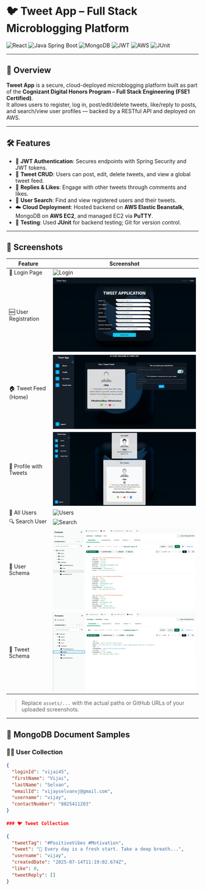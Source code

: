 # 🐦 Tweet App – Full Stack Microblogging Platform

![React](https://img.shields.io/badge/frontend-React-blue?logo=react)
![Java Spring Boot](https://img.shields.io/badge/backend-Spring%20Boot-brightgreen?logo=springboot)
![MongoDB](https://img.shields.io/badge/database-MongoDB-green?logo=mongodb)
![JWT](https://img.shields.io/badge/authentication-JWT-orange?logo=jsonwebtokens)
![AWS](https://img.shields.io/badge/deployment-AWS-yellow?logo=amazonaws)
![JUnit](https://img.shields.io/badge/tested%20with-JUnit-red)

---

## 📘 Overview

**Tweet App** is a secure, cloud-deployed microblogging platform built as part of the **Cognizant Digital Honors Program – Full Stack Engineering (FSE1 Certified)**.  
It allows users to register, log in, post/edit/delete tweets, like/reply to posts, and search/view user profiles — backed by a RESTful API and deployed on AWS.

---

## 🛠️ Features

- 🔐 **JWT Authentication**: Secures endpoints with Spring Security and JWT tokens.
- 📝 **Tweet CRUD**: Users can post, edit, delete tweets, and view a global tweet feed.
- 💬 **Replies & Likes**: Engage with other tweets through comments and likes.
- 👥 **User Search**: Find and view registered users and their tweets.
- ☁️ **Cloud Deployment**: Hosted backend on **AWS Elastic Beanstalk**, MongoDB on **AWS EC2**, and managed EC2 via **PuTTY**.
- 🧪 **Testing**: Used **JUnit** for backend testing; Git for version control.

---

## 🔗 Screenshots

| Feature                  | Screenshot |
|--------------------------|------------|
| 🔐 Login Page            | ![Login](assets/Login_Page.png) |
| 🆕 User Registration     | ![Register](assets/Registation.png) |
| 🏠 Tweet Feed (Home)     | ![Home](assets/Home.png) |
| 👤 Profile with Tweets   | ![Profile](assets/Profile.png) |
| 👥 All Users             | ![Users](assets/See_All_Users.png) |
| 🔍 Search User           | ![Search](assets/Search_User.png) |
| 📄 User Schema           | ![User Schema](assets/user_schema.png) |
| 📄 Tweet Schema          | ![Tweet Schema](assets/tweet_schema.png) |

> Replace `assets/...` with the actual paths or GitHub URLs of your uploaded screenshots.

---

## 🧩 MongoDB Document Samples

### 🧑‍💼 User Collection

```json
{
  "loginId": "vijai45",
  "firstName": "Vijai",
  "lastName": "Selvan",
  "emailId": "vijayselvanvj@gmail.com",
  "username": "vijay",
  "contactNumber": "8825411203"
}

### 🐦 Tweet Collection

{
  "tweetTag": "#PositiveVibes #Motivation",
  "tweet": "🌟 Every day is a fresh start. Take a deep breath...",
  "username": "vijay",
  "createdDate": "2025-07-14T11:19:02.674Z",
  "like": 0,
  "tweetReply": []
}

